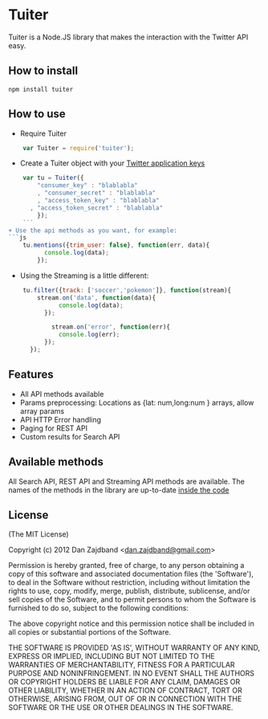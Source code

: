 # Tuiter

Tuiter is a Node.JS library that makes the interaction with the Twitter API easy.

## How to install

    npm install tuiter

## How to use

+ Require Tuiter
```js
    var Tuiter = require('tuiter');
```
+ Create a Tuiter object with your [Twitter application keys](https://dev.twitter.com/apps/new)
```js
    var tu = Tuiter({
        "consumer_key" : "blablabla"
	    , "consumer_secret" : "blablabla" 
	    , "access_token_key" : "blablabla"
      , "access_token_secret" : "blablabla"
		});
    ```
+ Use the api methods as you want, for example:
```js
    tu.mentions({trim_user: false}, function(err, data){
	 	  console.log(data);
		});
```

+ Using the Streaming is a little different:
```js
    tu.filter({track: ['soccer','pokemon']}, function(stream){
	    stream.on('data', function(data){
			  console.log(data);
		  });

			stream.on('error', function(err){
			  console.log(err);
		  });
	  });
```

## Features

+ All API methods available
+ Params preprocessing: Locations as {lat: num,long:num } arrays, allow array params
+ API HTTP Error handling
+ Paging for REST API
+ Custom results for Search API

## Available methods

All Search API, REST API and Streaming API methods are available. The names of the methods in the library are up-to-date [inside the code](https://github.com/danzajdband/Tuiter/blob/master/lib/config.json)

## License 

(The MIT License)

Copyright (c) 2012 Dan Zajdband &lt;dan.zajdband@gmail.com&gt;

Permission is hereby granted, free of charge, to any person obtaining
a copy of this software and associated documentation files (the
'Software'), to deal in the Software without restriction, including
without limitation the rights to use, copy, modify, merge, publish,
distribute, sublicense, and/or sell copies of the Software, and to
permit persons to whom the Software is furnished to do so, subject to
the following conditions:

The above copyright notice and this permission notice shall be
included in all copies or substantial portions of the Software.

THE SOFTWARE IS PROVIDED 'AS IS', WITHOUT WARRANTY OF ANY KIND,
EXPRESS OR IMPLIED, INCLUDING BUT NOT LIMITED TO THE WARRANTIES OF
MERCHANTABILITY, FITNESS FOR A PARTICULAR PURPOSE AND NONINFRINGEMENT.
IN NO EVENT SHALL THE AUTHORS OR COPYRIGHT HOLDERS BE LIABLE FOR ANY
CLAIM, DAMAGES OR OTHER LIABILITY, WHETHER IN AN ACTION OF CONTRACT,
TORT OR OTHERWISE, ARISING FROM, OUT OF OR IN CONNECTION WITH THE
SOFTWARE OR THE USE OR OTHER DEALINGS IN THE SOFTWARE.
